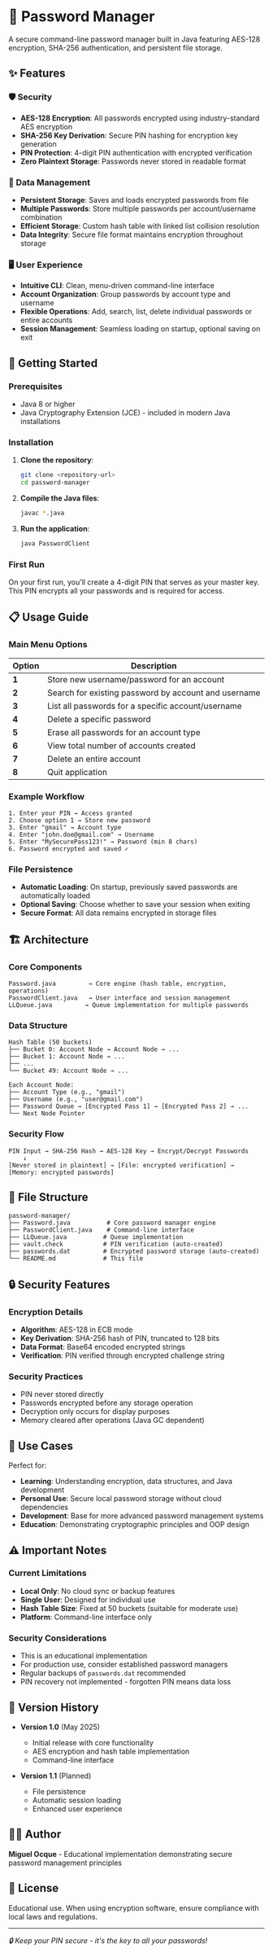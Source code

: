 # 🔐 Password Manager

A secure command-line password manager built in Java featuring AES-128 encryption, SHA-256 authentication, and persistent file storage.

## ✨ Features

### 🛡️ Security
- **AES-128 Encryption**: All passwords encrypted using industry-standard AES encryption
- **SHA-256 Key Derivation**: Secure PIN hashing for encryption key generation
- **PIN Protection**: 4-digit PIN authentication with encrypted verification
- **Zero Plaintext Storage**: Passwords never stored in readable format

### 💾 Data Management
- **Persistent Storage**: Saves and loads encrypted passwords from file
- **Multiple Passwords**: Store multiple passwords per account/username combination
- **Efficient Storage**: Custom hash table with linked list collision resolution
- **Data Integrity**: Secure file format maintains encryption throughout storage

### 🖥️ User Experience
- **Intuitive CLI**: Clean, menu-driven command-line interface
- **Account Organization**: Group passwords by account type and username
- **Flexible Operations**: Add, search, list, delete individual passwords or entire accounts
- **Session Management**: Seamless loading on startup, optional saving on exit

## 🚀 Getting Started

### Prerequisites
- Java 8 or higher
- Java Cryptography Extension (JCE) - included in modern Java installations

### Installation

1. **Clone the repository**:
   ```bash
   git clone <repository-url>
   cd password-manager
   ```

2. **Compile the Java files**:
   ```bash
   javac *.java
   ```

3. **Run the application**:
   ```bash
   java PasswordClient
   ```

### First Run
On your first run, you'll create a 4-digit PIN that serves as your master key. This PIN encrypts all your passwords and is required for access.

## 📋 Usage Guide

### Main Menu Options

| Option | Description |
|--------|-------------|
| **1** | Store new username/password for an account |
| **2** | Search for existing password by account and username |
| **3** | List all passwords for a specific account/username |
| **4** | Delete a specific password |
| **5** | Erase all passwords for an account type |
| **6** | View total number of accounts created |
| **7** | Delete an entire account |
| **8** | Quit application |

### Example Workflow

```
1. Enter your PIN → Access granted
2. Choose option 1 → Store new password
3. Enter "gmail" → Account type
4. Enter "john.doe@gmail.com" → Username
5. Enter "MySecurePass123!" → Password (min 8 chars)
6. Password encrypted and saved ✓
```

### File Persistence

- **Automatic Loading**: On startup, previously saved passwords are automatically loaded
- **Optional Saving**: Choose whether to save your session when exiting
- **Secure Format**: All data remains encrypted in storage files

## 🏗️ Architecture

### Core Components

```
Password.java         → Core engine (hash table, encryption, operations)
PasswordClient.java   → User interface and session management
LLQueue.java         → Queue implementation for multiple passwords
```

### Data Structure

```
Hash Table (50 buckets)
├── Bucket 0: Account Node → Account Node → ...
├── Bucket 1: Account Node → ...
├── ...
└── Bucket 49: Account Node → ...

Each Account Node:
├── Account Type (e.g., "gmail")
├── Username (e.g., "user@gmail.com")
├── Password Queue → [Encrypted Pass 1] → [Encrypted Pass 2] → ...
└── Next Node Pointer
```

### Security Flow

```
PIN Input → SHA-256 Hash → AES-128 Key → Encrypt/Decrypt Passwords
    ↓
[Never stored in plaintext] → [File: encrypted verification] → [Memory: encrypted passwords]
```

## 📁 File Structure

```
password-manager/
├── Password.java          # Core password manager engine
├── PasswordClient.java    # Command-line interface
├── LLQueue.java          # Queue implementation
├── vault.check           # PIN verification (auto-created)
├── passwords.dat         # Encrypted password storage (auto-created)
└── README.md             # This file
```

## 🔒 Security Features

### Encryption Details
- **Algorithm**: AES-128 in ECB mode
- **Key Derivation**: SHA-256 hash of PIN, truncated to 128 bits
- **Data Format**: Base64 encoded encrypted strings
- **Verification**: PIN verified through encrypted challenge string

### Security Practices
- PIN never stored directly
- Passwords encrypted before any storage operation
- Decryption only occurs for display purposes
- Memory cleared after operations (Java GC dependent)

## 🎯 Use Cases

Perfect for:
- **Learning**: Understanding encryption, data structures, and Java development
- **Personal Use**: Secure local password storage without cloud dependencies
- **Development**: Base for more advanced password management systems
- **Education**: Demonstrating cryptographic principles and OOP design

## ⚠️ Important Notes

### Current Limitations
- **Local Only**: No cloud sync or backup features
- **Single User**: Designed for individual use
- **Hash Table Size**: Fixed at 50 buckets (suitable for moderate use)
- **Platform**: Command-line interface only

### Security Considerations
- This is an educational implementation
- For production use, consider established password managers
- Regular backups of `passwords.dat` recommended
- PIN recovery not implemented - forgotten PIN means data loss

## 🔄 Version History

- **Version 1.0** (May 2025)
  - Initial release with core functionality
  - AES encryption and hash table implementation
  - Command-line interface

- **Version 1.1** (Planned)
  - File persistence
  - Automatic session loading
  - Enhanced user experience

## 👨‍💻 Author

**Miguel Ocque** - Educational implementation demonstrating secure password management principles

## 📄 License

Educational use. When using encryption software, ensure compliance with local laws and regulations.

---

*🔒 Keep your PIN secure - it's the key to all your passwords!*
